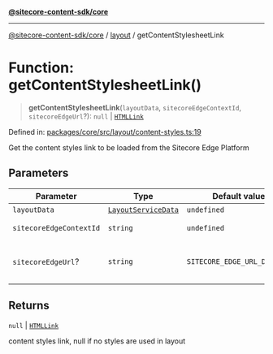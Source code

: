 [**@sitecore-content-sdk/core**](../../README.md)

***

[@sitecore-content-sdk/core](../../README.md) / [layout](../README.md) / getContentStylesheetLink

# Function: getContentStylesheetLink()

> **getContentStylesheetLink**(`layoutData`, `sitecoreEdgeContextId`, `sitecoreEdgeUrl`?): `null` \| [`HTMLLink`](../../index/type-aliases/HTMLLink.md)

Defined in: [packages/core/src/layout/content-styles.ts:19](https://github.com/Sitecore/xmc-jss-dev/blob/35056f84fa747509971da5c424c6da14ea501376/packages/core/src/layout/content-styles.ts#L19)

Get the content styles link to be loaded from the Sitecore Edge Platform

## Parameters

| Parameter | Type | Default value | Description |
| ------ | ------ | ------ | ------ |
| `layoutData` | [`LayoutServiceData`](../interfaces/LayoutServiceData.md) | `undefined` | Layout service data |
| `sitecoreEdgeContextId` | `string` | `undefined` | Sitecore Edge Context ID |
| `sitecoreEdgeUrl`? | `string` | `SITECORE_EDGE_URL_DEFAULT` | Sitecore Edge Platform URL. Default is https://edge-platform.sitecorecloud.io |

## Returns

`null` \| [`HTMLLink`](../../index/type-aliases/HTMLLink.md)

content styles link, null if no styles are used in layout
